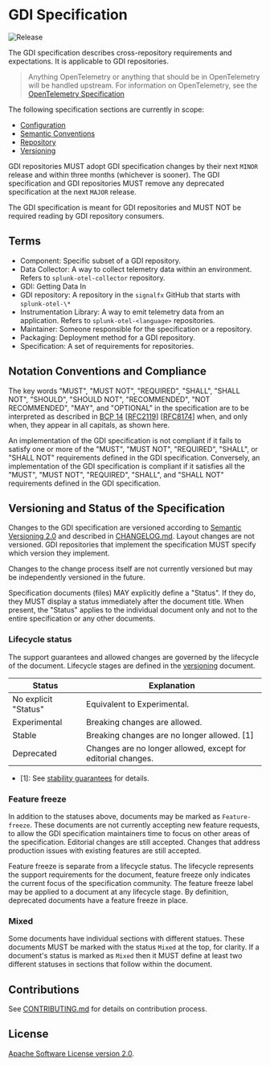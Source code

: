 # GDI Specification

![Release](https://img.shields.io/github/v/tag/signalfx/gdi-specification?include_prereleases&style=for-the-badge)

The GDI specification describes cross-repository requirements and
expectations. It is applicable to GDI repositories.

> Anything OpenTelemetry or anything that should be in OpenTelemetry will be
> handled upstream. For information on OpenTelemetry, see the [OpenTelemetry
> Specification](https://github.com/open-telemetry/opentelemetry-specification/blob/main/specification/versioning-and-stability.md)

The following specification sections are currently in scope:

- [Configuration](specification/configuration.md)
- [Semantic Conventions](specification/semantic_conventions.md)
- [Repository](specification/repository.md)
- [Versioning](specification/versioning.md)

GDI repositories MUST adopt GDI specification changes by their next `MINOR` release
and within three months (whichever is sooner). The GDI specification and GDI
repositories MUST remove any deprecated specification at the next `MAJOR` release.

The GDI specification is meant for GDI repositories and MUST NOT be required
reading by GDI repository consumers.

## Terms

- Component: Specific subset of a GDI repository.
- Data Collector: A way to collect telemetry data within an environment.
  Refers to `splunk-otel-collector` repository.
- GDI: Getting Data In
- GDI repository: A repository in the `signalfx` GitHub that starts with
  `splunk-otel-\*`
- Instrumentation Library: A way to emit telemetry data from an application.
  Refers to `splunk-otel-<language>` repositories.
- Maintainer: Someone responsible for the specification or a repository.
- Packaging: Deployment method for a GDI repository.
- Specification: A set of requirements for repositories.

## Notation Conventions and Compliance

The key words "MUST", "MUST NOT", "REQUIRED", "SHALL", "SHALL NOT", "SHOULD",
"SHOULD NOT", "RECOMMENDED", "NOT RECOMMENDED", "MAY", and "OPTIONAL" in the
specification are to be interpreted as described
in [BCP 14](https://tools.ietf.org/html/bcp14)
[[RFC2119](https://tools.ietf.org/html/rfc2119)]
[[RFC8174](https://tools.ietf.org/html/rfc8174)] when, and only when, they
appear in all capitals, as shown here.

An implementation of the GDI specification is not compliant if it fails to
satisfy one or more of the "MUST", "MUST NOT", "REQUIRED", "SHALL", or "SHALL
NOT" requirements defined in the GDI specification. Conversely, an
implementation of the GDI specification is compliant if it satisfies all the
"MUST", "MUST NOT", "REQUIRED", "SHALL", and "SHALL NOT" requirements defined
in the GDI specification.

## Versioning and Status of the Specification

Changes to the GDI specification are versioned according to [Semantic
Versioning 2.0](https://semver.org/spec/v2.0.0.html) and described in
[CHANGELOG.md](CHANGELOG.md). Layout changes are not versioned. GDI repositories
that implement the specification MUST specify which version they implement.

Changes to the change process itself are not currently versioned but may be
independently versioned in the future.

Specification documents (files) MAY explicitly define a "Status". If they do,
they MUST display a status immediately after the document title. When
present, the "Status" applies to the individual document only and not to the
entire specification or any other documents.

### Lifecycle status

The support guarantees and allowed changes are governed by the lifecycle of the
document. Lifecycle stages are defined in the
[versioning](./specification/versioning.md) document.

|Status              |Explanation|
|--------------------|-----------|
|No explicit "Status"|Equivalent to Experimental.|
|Experimental        |Breaking changes are allowed.|
|Stable              |Breaking changes are no longer allowed. [1]|
|Deprecated          |Changes are no longer allowed, except for editorial changes.|

- [1]: See [stability guarantees](./specification/versioning.md) for details.

### Feature freeze

In addition to the statuses above, documents may be marked as `Feature-freeze`.
These documents are not currently accepting new feature requests, to allow the
GDI specification maintainers time to focus on other areas of the specification.
Editorial changes are still accepted. Changes that address production issues
with existing features are still accepted.

Feature freeze is separate from a lifecycle status. The lifecycle represents
the support requirements for the document, feature freeze only indicates the
current focus of the specification community. The feature freeze label may be
applied to a document at any lifecycle stage. By definition, deprecated
documents have a feature freeze in place.

### Mixed

Some documents have individual sections with different statues. These documents
MUST be marked with the status `Mixed` at the top, for clarity. If a document's
status is marked as `Mixed` then it MUST define at least two different statuses
in sections that follow within the document.

## Contributions

See [CONTRIBUTING.md](CONTRIBUTING.md) for details on contribution process.

## License

[Apache Software License version 2.0](./LICENSE).
